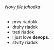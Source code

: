 ###### Novy file jahodka 
* prvy riadokk
* druhy riadok
* treti riadok 
* I just love __devops__.
* stvrty riadok

